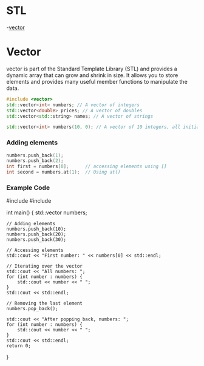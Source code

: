 # STL
-[vector](vector)




# Vector
 vector is part of the Standard Template Library (STL) and provides a dynamic array that can grow and shrink in size. 
 It allows you to store elements and provides many useful member functions to manipulate the data.

```cpp
#include <vector>
std::vector<int> numbers; // A vector of integers
std::vector<double> prices; // A vector of doubles
std::vector<std::string> names; // A vector of strings

std::vector<int> numbers(10, 0); // A vector of 10 integers, all initialized to 0
```
### Adding elements
```cpp
numbers.push_back(1);
numbers.push_back(2);
int first = numbers[0];      // accessing elements using []
int second = numbers.at(1);  // Using at()
```
### Example Code
#include <iostream>
#include <vector>

int main() {
    std::vector<int> numbers;

    // Adding elements
    numbers.push_back(10);
    numbers.push_back(20);
    numbers.push_back(30);

    // Accessing elements
    std::cout << "First number: " << numbers[0] << std::endl;

    // Iterating over the vector
    std::cout << "All numbers: ";
    for (int number : numbers) {
        std::cout << number << " ";
    }
    std::cout << std::endl;

    // Removing the last element
    numbers.pop_back();

    std::cout << "After popping back, numbers: ";
    for (int number : numbers) {
        std::cout << number << " ";
    }
    std::cout << std::endl;
    return 0;
}
```

